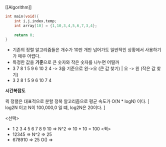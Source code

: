 [[Algorithm]]
```c++
int main(void){
	int i,j,index,temp;
	int array[10] = {1,10,3,4,5,6,7,3,4};
	
	return 0;
}
```

* 기존의 정렬 알고리즘들은 개수가 10만 개만 넘어가도 일반적인 상황에서 사용하기가 매우 어렵다. 
* 특정한 값을 **기준**으로 큰 숫자와 작은 숫자를 나누면 어떨까
* 3 7 8 1 5 9 6 10 2 4 -> 3을 기준으로 왼->오 (큰 값 찾기) | 오 -> 왼 (작은 값 찾기)
* 3 2 8 1 5 9 6 10 7 4

**시간복잡도**

  퀵 정렬은 대표적으로 분할 정복 알고리즘으로 평균 속도가  O(N * logN) 이다.
  [ log2N 이고 N이 100,000,0 일 떄, log2N은 20이다. ]

<선택>
* 1 2 3 4 5 6 7 8 9 10 => N^2 => 10 * 10 = 100
<퀵>
* 12345 => N^2 => 25
* 678910  => 25
O() =>

